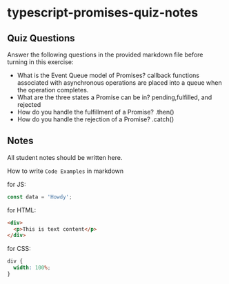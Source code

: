 # typescript-promises-quiz-notes

## Quiz Questions

Answer the following questions in the provided markdown file before turning in this exercise:

- What is the Event Queue model of Promises?
  callback functions associated with asynchronous operations are placed into a queue when the operation completes.
- What are the three states a Promise can be in?
  pending,fulfilled, and rejected
- How do you handle the fulfillment of a Promise?
  .then()
- How do you handle the rejection of a Promise?
  .catch()

## Notes

All student notes should be written here.

How to write `Code Examples` in markdown

for JS:

```javascript
const data = 'Howdy';
```

for HTML:

```html
<div>
  <p>This is text content</p>
</div>
```

for CSS:

```css
div {
  width: 100%;
}
```
